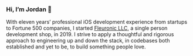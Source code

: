 ### Hi, I’m Jordan 👋

With eleven years’ professional iOS development experience from startups to Fortune 500 companies, I started [Fleuronic LLC](http://fleuronic.com/@Fleuronic), a single person development shop, in 2019. I strive to apply a thoughtful and rigorous approach to engineering up and down the stack, in codebases both established and yet to be, to build something people love.
